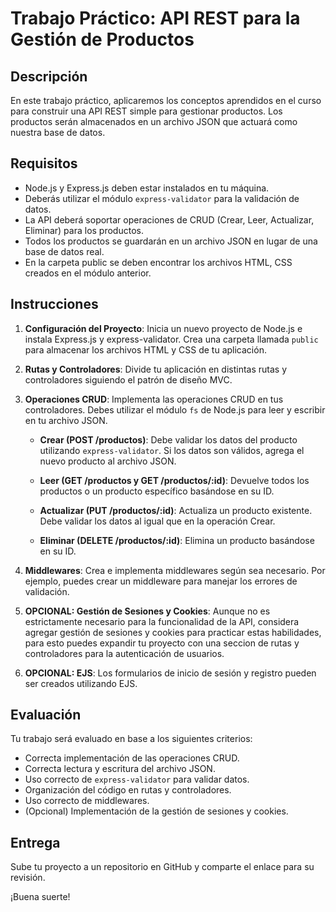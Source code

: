 # Trabajo Práctico: API REST para la Gestión de Productos

## Descripción

En este trabajo práctico, aplicaremos los conceptos aprendidos en el curso para construir una API REST simple para gestionar productos. Los productos serán almacenados en un archivo JSON que actuará como nuestra base de datos.

## Requisitos

- Node.js y Express.js deben estar instalados en tu máquina.
- Deberás utilizar el módulo `express-validator` para la validación de datos.
- La API deberá soportar operaciones de CRUD (Crear, Leer, Actualizar, Eliminar) para los productos.
- Todos los productos se guardarán en un archivo JSON en lugar de una base de datos real.
- En la carpeta public se deben encontrar los archivos HTML, CSS creados en el módulo anterior.

## Instrucciones

1. **Configuración del Proyecto**: Inicia un nuevo proyecto de Node.js e instala Express.js y express-validator. Crea una carpeta llamada `public` para almacenar los archivos HTML y CSS de tu aplicación.

2. **Rutas y Controladores**: Divide tu aplicación en distintas rutas y controladores siguiendo el patrón de diseño MVC.

3. **Operaciones CRUD**: Implementa las operaciones CRUD en tus controladores. Debes utilizar el módulo `fs` de Node.js para leer y escribir en tu archivo JSON.

   - **Crear (POST /productos)**: Debe validar los datos del producto utilizando `express-validator`. Si los datos son válidos, agrega el nuevo producto al archivo JSON.

   - **Leer (GET /productos y GET /productos/:id)**: Devuelve todos los productos o un producto específico basándose en su ID.

   - **Actualizar (PUT /productos/:id)**: Actualiza un producto existente. Debe validar los datos al igual que en la operación Crear.

   - **Eliminar (DELETE /productos/:id)**: Elimina un producto basándose en su ID.

4. **Middlewares**: Crea e implementa middlewares según sea necesario. Por ejemplo, puedes crear un middleware para manejar los errores de validación.

5. **OPCIONAL: Gestión de Sesiones y Cookies**: Aunque no es estrictamente necesario para la funcionalidad de la API, considera agregar gestión de sesiones y cookies para practicar estas habilidades, para esto puedes expandir tu proyecto con una seccion de rutas y controladores para la autenticación de usuarios.

6. **OPCIONAL: EJS**: Los formularios de inicio de sesión y registro pueden ser creados utilizando EJS.

## Evaluación

Tu trabajo será evaluado en base a los siguientes criterios:

- Correcta implementación de las operaciones CRUD.
- Correcta lectura y escritura del archivo JSON.
- Uso correcto de `express-validator` para validar datos.
- Organización del código en rutas y controladores.
- Uso correcto de middlewares.
- (Opcional) Implementación de la gestión de sesiones y cookies.

## Entrega

Sube tu proyecto a un repositorio en GitHub y comparte el enlace para su revisión.

¡Buena suerte!
